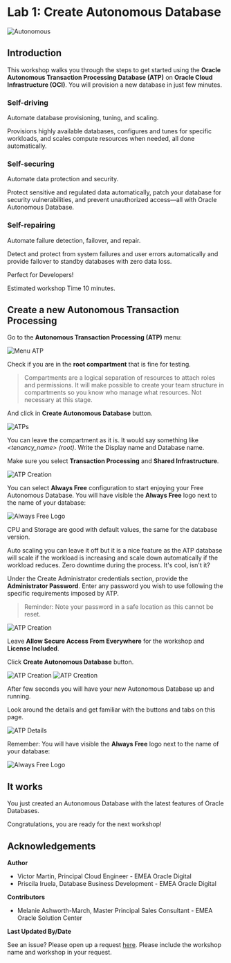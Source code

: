 # Lab 1: Create Autonomous Database

![Autonomous](./images/adb_banner.png)

## Introduction

This workshop walks you through the steps to get started using the **Oracle Autonomous Transaction Processing Database (ATP)** on **Oracle Cloud Infrastructure (OCI)**. You will provision a new database in just few minutes.

### Self-driving

Automate database provisioning, tuning, and scaling.

Provisions highly available databases, configures and tunes for specific workloads, and scales compute resources when needed, all done automatically.

### Self-securing

Automate data protection and security.

Protect sensitive and regulated data automatically, patch your database for security vulnerabilities, and prevent unauthorized access—all with Oracle Autonomous Database.

### Self-repairing

Automate failure detection, failover, and repair.

Detect and protect from system failures and user errors automatically and provide failover to standby databases with zero data loss.

Perfect for Developers!

Estimated workshop Time 10 minutes.

## Create a new Autonomous Transaction Processing

Go to the **Autonomous Transaction Processing (ATP)** menu:

![Menu ATP](./images/menu_atp.png)

Check if you are in the **root compartment** that is fine for testing.

> Compartments are a logical separation of resources to attach roles and permissions. It will make possible to create your team structure in compartments so you know who manage what resources. Not necessary at this stage.

And click in **Create Autonomous Database** button.

![ATPs](./images/atps.png)

You can leave the compartment as it is. It would say something like _<tenancy_name> (root)_. Write the Display name and Database name.

Make sure you select **Transaction Processing** and **Shared Infrastructure**.

![ATP Creation](./images/atp_creation_1.png)

You can select **Always Free** configuration to start enjoying your Free Autonomous Database. You will have visible the **Always Free** logo next to the name of your database:

![Always Free Logo](./images/always_free_logo.png)

CPU and Storage are good with default values, the same for the database version.

Auto scaling you can leave it off but it is a nice feature as the ATP database will scale if the workload is increasing and scale down automatically if the workload reduces. Zero downtime during the process. It's cool, isn't it?

Under the Create Administrator credentials section, provide the **Administrator Password**. Enter any password you wish to use following the specific requirements imposed by ATP.

> Reminder: Note your password in a safe location as this cannot be reset.

![ATP Creation](./images/atp_creation_2.png)

Leave **Allow Secure Access From Everywhere** for the workshop and **License Included**.

Click **Create Autonomous Database** button.

![ATP Creation](./images/atp_creation_3.png)
![ATP Creation](./images/atp_creation_4.png)

After few seconds you will have your new Autonomous Database up and running.

Look around the details and get familiar with the buttons and tabs on this page.

![ATP Details](./images/atp_details.png)

Remember: You will have visible the **Always Free** logo next to the name of your database:

![Always Free Logo](./images/always_free_logo.png)

## It works

You just created an Autonomous Database with the latest features of Oracle Databases.

Congratulations, you are ready for the next workshop!

## **Acknowledgements**

**Author**
- Victor Martin, Principal Cloud Engineer - EMEA Oracle Digital 
- Priscila Iruela, Database Business Development - EMEA Oracle Digital

**Contributors**
- Melanie Ashworth-March, Master Principal Sales Consultant - EMEA Oracle Solution Center

**Last Updated By/Date**

See an issue? Please open up a request [here](https://github.com/oracle/learning-library/issues). Please include the workshop name and workshop in your request.